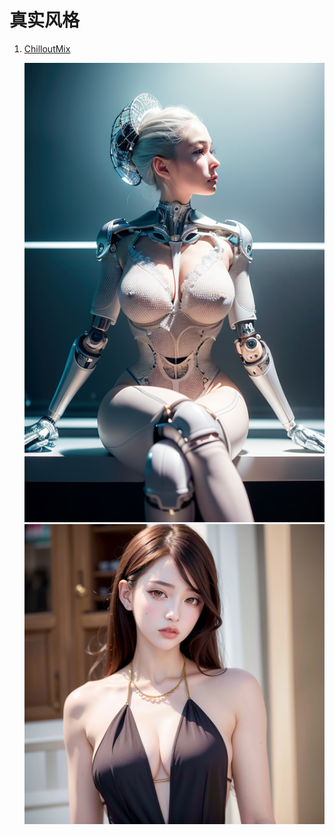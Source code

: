# 真实风格

1. [ChilloutMix](https://civitai.com/models/6424/chilloutmix)
   
   ![](../../assets/reference/174703.jpeg ':size=40%')
   ![](../../assets/reference/00150-169804689.jpeg ':size=55%')